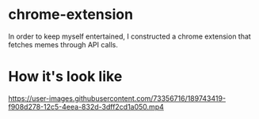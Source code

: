 # chrome-extension
In order to keep myself entertained, I constructed a chrome extension that fetches memes through API calls.

# How it's look like




https://user-images.githubusercontent.com/73356716/189743419-f908d278-12c5-4eea-832d-3dff2cd1a050.mp4

